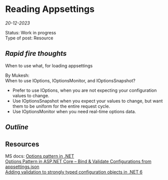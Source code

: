 # Reading Appsettings

*20-12-2023*

Status: Work in progress  
Type of post: Resource

## *Rapid fire thoughts*

When to use what, for loading appsettings

By Mukesh:   
When to use IOptions, IOptionsMonitor, and IOptionsSnapshot?

- Prefer to use IOptions, when you are not expecting your configuration values to change.
- Use IOptionsSnapshot when you expect your values to change, but want them to be uniform for the entire request cycle.
- Use IOptionsMonitor when you need real-time options data.

## *Outline*

## Resources

MS docs: [Options pattern in .NET](https://learn.microsoft.com/en-us/dotnet/core/extensions/options)  
[Options Pattern in ASP.NET Core – Bind & Validate Configurations from appsettings.json](https://codewithmukesh.com/blog/options-pattern-in-aspnet-core/)  
[Adding validation to strongly typed configuration objects in .NET 6](https://andrewlock.net/adding-validation-to-strongly-typed-configuration-objects-in-dotnet-6/)  
